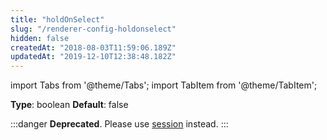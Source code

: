 ```yaml
---
title: "holdOnSelect"
slug: "/renderer-config-holdonselect"
hidden: false
createdAt: "2018-08-03T11:59:06.189Z"
updatedAt: "2019-12-10T12:38:48.182Z"
---
```


import Tabs from '@theme/Tabs';
import TabItem from '@theme/TabItem';

**Type**: boolean
**Default**: false

:::danger 
**Deprecated**. Please use [session](renderer-config-session) instead.
:::

